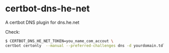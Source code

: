# certbot-dns-he-net
A certbot DNS plugin for dns.he.net


Check:
```sh
$ CERTBOT_DNS_HE_NET_TOKEN=you_name_com_accout \
certbot certonly  --manual --preferred-challenges dns -d yourdomain.tdl --manual-auth-hook ./certbot_dns_he_net_auth.sh --dry-run
```
